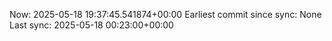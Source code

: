 Now: 2025-05-18 19:37:45.541874+00:00 Earliest commit since sync: None Last sync: 2025-05-18 00:23:00+00:00
